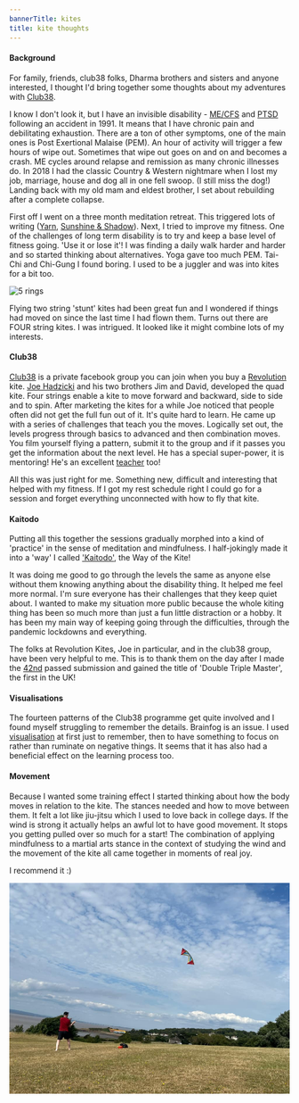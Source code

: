 ```yaml
---
bannerTitle: kites 
title: kite thoughts 
---
```


#### Background

For family, friends, club38 folks, Dharma brothers and sisters and anyone
interested, I thought I'd bring together some thoughts about my adventures with
[Club38](#club38).  

I know I don't look it, but I have an invisible disability -
[ME/CFS](https://meassociation.org.uk/what-is-me-cfs/) and
[PTSD](https://www.nhs.uk/mental-health/conditions/post-traumatic-stress-disorder-ptsd/overview/)
following an accident in 1991. It means that I have chronic pain and
debilitating exhaustion. There are a ton of other symptoms, one of the main
ones is Post Exertional Malaise (PEM). An hour of activity will trigger a few
hours of wipe out. Sometimes that wipe out goes on and on and becomes a crash.
ME cycles around relapse and remission as many chronic illnesses do. In 2018 I
had the classic Country & Western nightmare when I lost my job, marriage, house
and dog all in one fell swoop. (I still miss the dog!) Landing back with my old
mam and eldest brother, I set about rebuilding after a complete collapse.  

First off I went on a three month meditation retreat. This triggered lots of
writing ([Yarn](/yarn), [Sunshine & Shadow](/sun)). Next, I tried to improve my
fitness. One of the challenges of long term disability is to try and keep a
base level of fitness going. 'Use it or lose it'! I was finding a daily walk
harder and harder and so started thinking about alternatives. Yoga gave too
much PEM. Tai-Chi and Chi-Gung I found boring. I used to be a juggler and was
into kites for a bit too. 

![5 rings](/images/circus/5rings.jpg)

Flying two string 'stunt' kites had been great fun and I wondered if things had
moved on since the last time I had flown them. Turns out there are FOUR string
kites. I was intrigued. It looked like it might combine lots of my interests.



#### Club38

[Club38](https://revkites.com/club-38/) is a private facebook group you can
join when you buy a [Revolution](https://revkites.com) kite. [Joe
Hadzicki](https://about.me/joe.hadzicki) and his two brothers Jim and David,
developed the quad kite. Four strings enable a kite to move forward and
backward, side to side and to spin. After marketing the kites for a while Joe
noticed that people often did not get the full fun out of it. It's quite hard
to learn. He came up with a series of challenges that teach you the moves.
Logically set out, the levels progress through basics to advanced and then
combination moves. You film yourself flying a pattern, submit it to the group
and if it passes you get the information about the next level. He has a special
super-power, it is mentoring! He's an excellent
[teacher](https://www.youtube.com/user/jhadzicki) too!

All this was just right for me. Something new, difficult and interesting that
helped with my fitness. If I got my rest schedule right I could go for a
session and forget everything unconnected with how to fly that kite.



#### Kaitodo

Putting all this together the sessions gradually morphed into a kind of
'practice' in the sense of meditation and mindfulness. I half-jokingly made it
into a 'way' I called ['Kaitodo'](/kites/kaitodo/), the Way of the Kite!  

It was doing me good to go through the levels the same as anyone else without
them knowing anything about the disability thing. It helped me feel more
normal. I'm sure everyone has their challenges that they keep quiet about. I
wanted to make my situation more public because the whole kiting thing has been
so much more than just a fun little distraction or a hobby. It has been my main
way of keeping going through the difficulties, through the pandemic lockdowns
and everything.

The folks at Revolution Kites, Joe in particular, and in the club38 group, have
been very helpful to me. This is to thank them on the day after I made the
[42nd](https://youtu.be/yQ9607R3b3Q) passed submission and gained the title of
'Double Triple Master', the first in the UK!


#### Visualisations

The fourteen patterns of the Club38 programme get quite involved and I found
myself struggling to remember the details. Brainfog is an issue. I used
[visualisation](https://www.meditationexpert.com/martial-arts/sports-visualization-techniques.html)
at first just to remember, then to have something to focus on rather than
ruminate on negative things. It seems that it has also had a beneficial effect
on the learning process too. 

#### Movement

Because I wanted some training effect I started thinking about how the body
moves in relation to the kite. The stances needed and how to move between them.
It felt a lot like jiu-jitsu which I used to love back in college days. If the
wind is strong it actually helps an awful lot to have good movement. It stops
you getting pulled over so much for a start! The combination of applying
mindfulness to a martial arts stance in the context of studying the wind and
the movement of the kite all came together in moments of real joy.

I recommend it :)

![Kilkenny](/assets/images/kites/kilkenny-hc-2022-07-m14.jpg)

